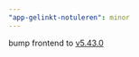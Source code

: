 ```yaml
---
"app-gelinkt-notuleren": minor
---
```


bump frontend to [v5.43.0](https://github.com/lblod/frontend-gelinkt-notuleren/releases/tag/v5.43.0)
